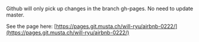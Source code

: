 Github will only pick up changes in the branch gh-pages. No need to update master.

See the page here: [https://pages.git.musta.ch/will-ryu/airbnb-0222/](https://pages.git.musta.ch/will-ryu/airbnb-0222/)
